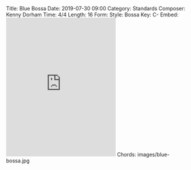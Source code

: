 Title: Blue Bossa
Date: 2019-07-30 09:00
Category: Standards
Composer: Kenny Dorham
Time: 4/4
Length: 16
Form:
Style: Bossa
Key: C-
Embed: <iframe src="https://open.spotify.com/embed/user/thatdavidmiller/playlist/5VitOoytoQc89FrFwam43S" width="300" height="380" frameborder="0" allowtransparency="true" allow="encrypted-media"></iframe>
Chords: images/blue-bossa.jpg

